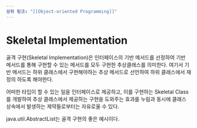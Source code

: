 ```yaml
---
상위 링크: "[[Object-oriented Programming]]"
---
```

# Skeletal Implementation
골격 구현(Skeletal Implementation)은 인터페이스의 기반 메서드를 선정하여 기반 메서드를 통해 구현할 수 있는 메서드를 모두 구현한 추상클래스를 의미한다. 여기서 기반 메서드는 하위 클래스에서 구현해야하는 추상 메서드로 선언하여 하위 클래스에서 재정의 하도록 해야한다.

어떠한 타입이 할 수 있는 일을 인터페이스로 제공하고, 이를 구현하는 Skeletal Class를 개발하여 추상 클래스에서 제공하는 구현을 도와주는 효과를 누림과 동시에 클래스 상속에서 발생하는 제약들로부터는 자유로울 수 있다.

java.util.AbstractList는 골격 구현의 좋은 예시이다.